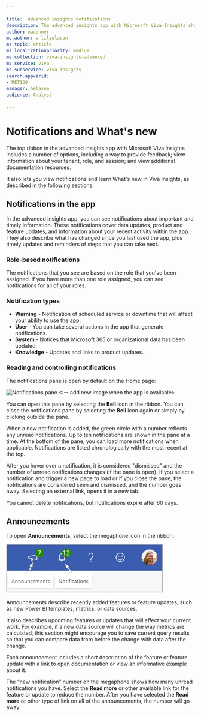 ```yaml
---

title:  Advanced insights notifications
description: The advanced insights app with Microsoft Viva Insights shows notifications about system changes, user actions, and product updates
author: madehmer
ms.author: v-lilyolason
ms.topic: article
ms.localizationpriority: medium 
ms.collection: viva-insights-advanced
ms.service: viva 
ms.subservice: viva-insights 
search.appverid: 
- MET150 
manager: helayne
audience: Analyst

---
```


# Notifications and What's new

The top ribbon in the advanced insights app with Microsoft Viva Insights includes a number of options, including a way to provide feedback; view information about your tenant, role, and session; and view additional documentation resources.

It also lets you view notifications and learn What's new in Viva Insights, as described in the following sections.

## Notifications in the app

In the advanced insights app, you can see notifications about important and timely information. These notifications cover data updates, product and feature updates, and information about your recent activity within the app. They also describe what has changed since you last used the app, plus timely updates and reminders of steps that you can take next.

### Role-based notifications

The notifications that you see are based on the role that you've been assigned. If you have more than one role assigned, you can see notifications for all of your roles.

### Notification types

* **Warning** - Notification of scheduled service or downtime that will affect your ability to use the app.  
* **User** - You can take several actions in the app that generate notifications.  
* **System** - Notices that Microsoft 365 or organizational data has been updated.
* **Knowledge** - Updates and links to product updates.

### Reading and controlling notifications

The notifications pane is open by default on the Home page:

![Notifications pane.](../images/wpa/use/notifs-panel_4.png)<!-- add new image when the app is available>

You can open this pane by selecting the **Bell** icon in the ribbon. You can close the notifications pane by selecting the **Bell** icon again or simply by clicking outside the pane.

When a new notification is added, the green circle with a number reflects any unread notifications. Up to ten notifications are shown in the pane at a time. At the bottom of the pane, you can load more notifications when applicable. Notifications are listed chronologically with the most recent at the top.

After you hover over a notification, it is considered "dismissed" and the number of unread notifications changes (if the pane is open). If you select a notification and trigger a new page to load or if you close the pane, the notifications are considered seen and dismissed, and the number goes away. Selecting an external link, opens it in a new tab.

You cannot delete notifications, but notifications expire after 60 days.

## Announcements

To open **Announcements**, select the megaphone icon in the ribbon:

![Announcements.](../../images/advanced/announcements.png)

Announcements describe recently added features or feature updates, such as new Power BI templates, metrics, or data sources.

It also describes upcoming features or updates that will affect your current work. For example, if a new data source will change the way metrics are calculated, this section might encourage you to save current query results so that you can compare data from before the change with data after the change.  

Each announcement includes a short description of the feature or feature update with a link to open documentation or view an informative example about it.

The “new notification” number on the megaphone shows how many unread notifications you have. Select the **Read more** or other available link for the feature or update to reduce the number. After you have selected the **Read more** or other type of link on all of the announcements, the number will go away.
